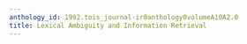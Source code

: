 ```yaml
---
anthology_id: 1992.tois_journal-ir0anthology0volumeA10A2.0
title: Lexical Ambiguity and Information Retrieval
---
```

